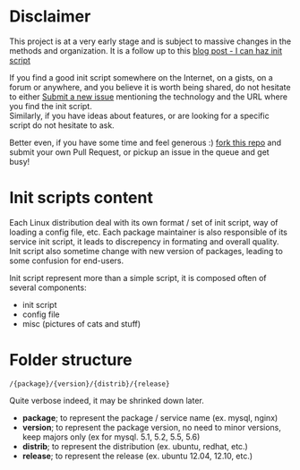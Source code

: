 # Disclaimer

This project is at a very early stage and is subject to massive changes in the methods and organization. It is a follow up to this [blog post - I can haz init script](http://devo.ps/blog/2013/06/19/I-can-haz-init-script.html)

If you find a good init script somewhere on the Internet, on a gists, on a forum or anywhere, and you believe it is worth being shared, do not hesitate to either [Submit a new issue](/devo-ps/init-scripts/issues/new) mentioning the technology and the URL where you find the init script.  
Similarly, if you have ideas about features, or are looking for a specific script do not hesitate to ask.

Better even, if you have some time and feel generous :) [fork this repo](/devo-ps/init-scripts/fork) and submit your own Pull Request, or pickup an issue in the queue and get busy!

# Init scripts content

Each Linux distribution deal with its own format / set of init script, way of loading a config file, etc.
Each package maintainer is also responsible of its service init script, it leads to discrepency in formating and overall quality. Init script also sometime change with new version of packages, leading to some confusion for end-users.

Init script represent more than a simple script, it is composed often of several components:

- init script
- config file
- misc (pictures of cats and stuff)

# Folder structure

```
/{package}/{version}/{distrib}/{release}
```

Quite verbose indeed, it may be shrinked down later.

- **package**; to represent the package / service name (ex. mysql, nginx)
- **version**; to represent the package version, no need to minor versions, keep majors only (ex for mysql. 5.1, 5.2, 5.5, 5.6)
- **distrib**; to represent the distribution (ex. ubuntu, redhat, etc.)
- **release**; to represent the release (ex. ubuntu 12.04, 12.10, etc.)

